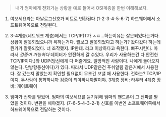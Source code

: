 >내가 엄마에게 전화거는 상황을 예로 들어서 OSI계층을 한번 이해해보자.

1. 여보세요라는 아날로그신호가 비트로 변환된다 (1-2-3-4-5-6-7) 하드웨어에서 소프트웨어쪽으로 전달된다. 

2. 3-4계층(네트워크 계층)에서는 TCP/IP(T가 ㅅㅍ...하는이유는 잘못되었다는거다. 상황이 잘못되었으니까 욕하는거다. 뭘보고 잘못되었다고 하는가? 왔다갔다 하는데 뭔가가 잘못되었다. 너 조작했지. IP한테. 라고 이상하다고 욕한다. 빠꾸시킨다. 따라서 *검증이 가능하다* 데이터가 안전하게 갈 수있다. 우리가 사용하는건 다 안전한 TCP/IP이다.)와 UDP(당신에게 다 퍼줄게요. 일방적인 사랑이다. 나에게 돌아오지않는다. 단방향통신이다)가 있다. 따라서 UDP같은건 푸쉬알림 같은거에서 사용한다. 잘 갔는지 말았는지 확인할 필요없이 무조건 보낼 때 사용한다. 
	전화는? TCP/IP이지. 두사람이 통화하니까 검증이 되야하니까말이야.
	3계층 장비:  라우터
	4계층 장비:  게이트웨이

3. 엄마가 전화를 받았어. 엄마의 여보세요를 듣기위해 엄마의 핸드폰이 그 전파를 받았을 것이다. 변환을 해야겠지. (7-6-5-4-3-2-1) 신호를 이번엔 소프트웨어쪽에서 하드웨어쪽으로 전달하는 것이다.




